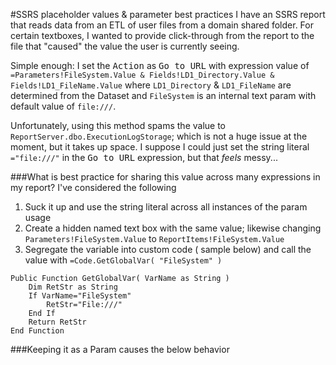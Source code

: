 #SSRS placeholder values & parameter best practices
I have an SSRS report that reads data from an ETL of user files from a domain shared folder. For certain textboxes, I wanted to provide click-through from the report to the file that "caused" the value the user is currently seeing. 

Simple enough: I set the <kbd>Action</kbd> as <kbd>Go to URL</kbd> with expression value of `=Parameters!FileSystem.Value & Fields!LD1_Directory.Value & Fields!LD1_FileName.Value` where `LD1_Directory` & `LD1_FileName` are determined from the Dataset and  `FileSystem` is an internal text param with default value of `file:///`. 

Unfortunately, using this method spams the value to `ReportServer.dbo.ExecutionLogStorage`; which is not a huge issue at the moment, but it takes up space. I suppose I could just set the string literal `="file:///"` in the <kbd>Go to URL</kbd> expression, but that _feels_ messy...

###What is best practice for sharing this value across many expressions in my report?
I've considered the following

1. Suck it up and use the string literal across all instances of the param usage
2. Create a hidden named text box with the same value; likewise changing `Parameters!FileSystem.Value` to `ReportItems!FileSystem.Value`
3. Segregate the variable into custom code ( sample below) and call the value with `=Code.GetGlobalVar( "FileSystem" )`

<b></b>

    Public Function GetGlobalVar( VarName as String )
    	Dim RetStr as String
    	If VarName="FileSystem"
    		RetStr="File:///"
    	End If
    	Return RetStr
    End Function
     

###Keeping it as a Param causes the below behavior





